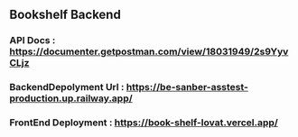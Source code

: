 ## Bookshelf Backend

### API Docs : https://documenter.getpostman.com/view/18031949/2s9YyvCLjz

### BackendDepolyment Url : https://be-sanber-asstest-production.up.railway.app/

### FrontEnd Deployment : https://book-shelf-lovat.vercel.app/
